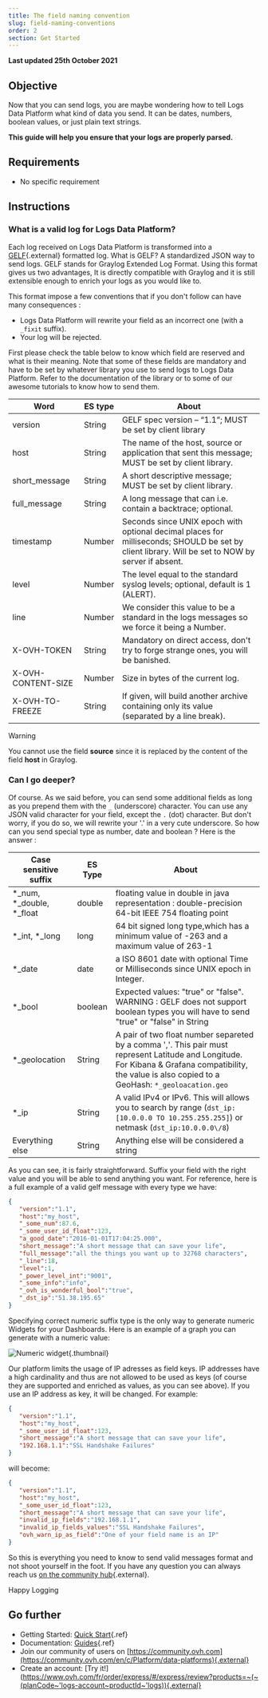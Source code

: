 ```yaml
---
title: The field naming convention
slug: field-naming-conventions
order: 2
section: Get Started
---
```


**Last updated 25th October 2021**

## Objective

Now that you can send logs, you are maybe wondering how to tell Logs Data Platform what kind of data you send. It can be dates, numbers, boolean values, or just plain text strings.

**This guide will help you ensure that your logs are properly parsed.**


## Requirements

- No specific requirement


## Instructions

### What is a valid log for Logs Data Platform?

Each log received on Logs Data Platform is transformed into a [GELF](http://docs.graylog.org/en/latest/pages/gelf.html){.external} formatted log. What is GELF? A standardized JSON way to send logs. GELF stands for Graylog Extended Log Format. Using this format gives us two advantages, It is directly compatible with Graylog and it is still extensible enough to enrich your logs as you would like to.

This format impose a few conventions that if you don't follow can have many consequences :

- Logs Data Platform will rewrite your field as an incorrect one (with a `_fixit` suffix).
- Your log will be rejected.

First please check the table below to know which field are reserved and what is their meaning. Note that some of these fields are mandatory and have to be set by whatever library you use to send logs to Logs Data Platform. Refer to the documentation of the library or to some of our awesome tutorials to know how to send them.

|Word|ES type|About|
|---|---|---|
|version|String|GELF spec version – “1.1”; MUST be set by client library|
|host|String|The name of the host, source or application that sent this message; MUST be set by client library.|
|short_message|String|A short descriptive message; MUST be set by client library.|
|full_message|String|A long message that can i.e. contain a backtrace; optional.|
|timestamp|Number|Seconds since UNIX epoch with optional decimal places for milliseconds; SHOULD be set by client library. Will be set to NOW by server if absent.|
|level|Number|The level equal to the standard syslog levels; optional, default is 1 (ALERT).|
|line|Number|We consider this value to be a standard in the logs messages so we force it being a Number.|
|X-OVH-TOKEN|String|Mandatory on direct access, don't try to forge strange ones, you will be banished.|
|X-OVH-CONTENT-SIZE|Number|Size in bytes of the current log.|
|X-OVH-TO-FREEZE|String|If given, will build another archive containing only its value (separated by a line break).|


> [!warning]
>
> You cannot use the field **source** since it is replaced by the content of the field **host** in Graylog.


### Can I go deeper?

Of course. As we said before, you can send some additional fields as long as you prepend them with the `_` (underscore) character. You can use any JSON valid character for your field, except the `.` (dot) character. But don't worry, if you do so, we will rewrite your '.' in a very cute underscore. So how can you send special type as number, date and boolean ? Here is the answer :

|Case sensitive suffix|ES Type|About|
|---|---|---|
|*_num, *_double, *_float|double|floating value in double in java representation : double-precision 64-bit IEEE 754 floating point|
|*_int, *_long|long|64 bit signed long type,which has a minimum value of -263 and a maximum value of 263-1|
|*_date|date|a ISO 8601 date with optional Time or Milliseconds since UNIX epoch in Integer.|
|*_bool|boolean|Expected values: "true" or  "false". WARNING : GELF does not support boolean types you will have to send "true" or "false" in String|
|*_geolocation|String|A pair of two float number separeted by a comma ','. This pair must represent Latitude and Longitude. For Kibana & Grafana compatibility, the value is also copied to a GeoHash: `*_geoloacation.geo`|
|*_ip|String|A valid IPv4 or IPv6. This will allows you to search by range (`dst_ip:[10.0.0.0 TO 10.255.255.255]`) or netmask (`dst_ip:10.0.0.0\/8`)|
|Everything else|String|Anything else will be considered a string|

As you can see, it is fairly straightforward. Suffix your field with the right value and you will be able to send anything you want. For reference, here is a full example of a valid gelf message with every type we have:


```json
{  
   "version":"1.1",
   "host":"my_host",
   "_some_num":87.6,
   "_some_user_id_float":123,
   "a_good_date":"2016-01-01T17:04:25.000",
   "short_message":"A short message that can save your life",
   "full_message":"all the things you want up to 32768 characters",
   "_line":18,
   "level":1,
   "_power_level_int":"9001",
   "_some_info":"info",
   "_ovh_is_wonderful_bool":"true",
   "_dst_ip":"51.38.195.65"
}
```

Specifying correct numeric suffix type is the only way to generate numeric Widgets for your Dashboards. Here is an example of a graph you can generate with a numeric value:


![Numeric widget](images/bytes.png){.thumbnail}

Our platform limits the usage of IP adresses as field keys. IP addresses have a high cardinality and thus are not allowed to be used as keys (of course they are supported and enriched as values, as you can see above). If you use an IP address as key, it will be changed. For example:

```json
{  
   "version":"1.1",
   "host":"my_host",
   "_some_user_id_float":123,
   "short_message":"A short message that can save your life",
   "192.168.1.1":"SSL Handshake Failures"
}
```

will become:

```json
{  
   "version":"1.1",
   "host":"my_host",
   "_some_user_id_float":123,
   "short_message":"A short message that can save your life",
   "invalid_ip_fields":"192.168.1.1",
   "invalid_ip_fields_values":"SSL Handshake Failures",
   "ovh_warn_ip_as_field":"One of your field name is an IP"
}
```


So this is everything you need to know to send valid messages format and not shoot yourself in the foot. If you have any question you can always reach us [on the community hub](https://community.ovh.com/en/c/Platform/data-platforms){.external}.

Happy Logging


## Go further

- Getting Started: [Quick Start](../quick-start){.ref}
- Documentation: [Guides](../){.ref}
- Join our community of users on [https://community.ovh.com](https://community.ovh.com/en/c/Platform/data-platforms){.external}
- Create an account: [Try it!](https://www.ovh.com/fr/order/express/#/express/review?products=~(~(planCode~'logs-account~productId~'logs)){.external}
